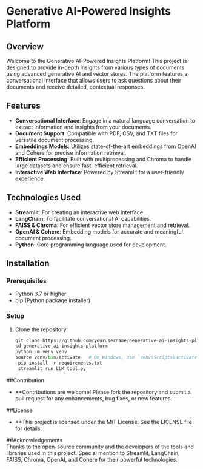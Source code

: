 # Generative AI-Powered Insights Platform

## Overview
Welcome to the Generative AI-Powered Insights Platform! This project is designed to provide in-depth insights from various types of documents using advanced generative AI and vector stores. The platform features a conversational interface that allows users to ask questions about their documents and receive detailed, contextual responses.

## Features
- **Conversational Interface**: Engage in a natural language conversation to extract information and insights from your documents.
- **Document Support**: Compatible with PDF, CSV, and TXT files for versatile document processing.
- **Embeddings Models**: Utilizes state-of-the-art embeddings from OpenAI and Cohere for precise information retrieval.
- **Efficient Processing**: Built with multiprocessing and Chroma to handle large datasets and ensure fast, efficient retrieval.
- **Interactive Web Interface**: Powered by Streamlit for a user-friendly experience.

## Technologies Used
- **Streamlit**: For creating an interactive web interface.
- **LangChain**: To facilitate conversational AI capabilities.
- **FAISS & Chroma**: For efficient vector store management and retrieval.
- **OpenAI & Cohere**: Embedding models for accurate and meaningful document processing.
- **Python**: Core programming language used for development.

## Installation
### Prerequisites
- Python 3.7 or higher
- pip (Python package installer)

### Setup
1. Clone the repository:
   ```python
   git clone https://github.com/yourusername/generative-ai-insights-platform.git
   cd generative-ai-insights-platform
   python -m venv venv
   source venv/bin/activate   # On Windows, use `venv\Scripts\activate`
    pip install -r requirements.txt
    streamlit run LLM_tool.py

##Contribution<br>
- **Contributions are welcome! Please fork the repository and submit a pull request for any enhancements, bug fixes, or new features.

##License
- **This project is licensed under the MIT License. See the LICENSE file for details.

##Acknowledgements <br>
Thanks to the open-source community and the developers of the tools and libraries used in this project.
Special mention to Streamlit, LangChain, FAISS, Chroma, OpenAI, and Cohere for their powerful technologies.
